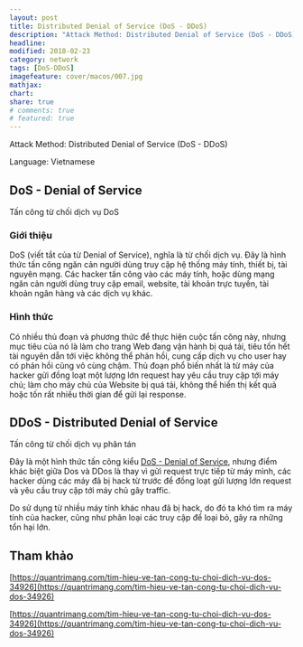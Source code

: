 ```yaml
---
layout: post
title: Distributed Denial of Service (DoS - DDoS)
description: "Attack Method: Distributed Denial of Service (DoS - DDoS)"
headline:
modified: 2018-02-23
category: network
tags: [DoS-DDoS]
imagefeature: cover/macos/007.jpg
mathjax:
chart:
share: true
# comments: true
# featured: true
---
```


Attack Method: Distributed Denial of Service (DoS - DDoS)

Language: Vietnamese


## DoS - Denial of Service
Tấn công từ chối dịch vụ DoS

### Giới thiệu
DoS (viết tắt của từ Denial of Service), nghĩa là từ chối dịch vụ. Đây là hình thức tấn công ngăn cản người dùng truy cập hệ thống máy tính, thiết bị, tài nguyên mạng. Các hacker tấn công vào các máy tính, hoặc dùng mạng ngăn cản người dùng truy cập email, website, tài khoản trực tuyến, tài khoản ngân hàng và các dịch vụ khác.

### Hình thức
Có nhiều thủ đoạn và phương thức để thực hiện cuộc tấn công này, nhưng mục tiêu của nó là làm cho trang Web đang vận hành bị quá tải, tiêu tốn hết tài nguyên dẫn tới việc không thể phản hồi, cung cấp dịch vụ cho user hay có phản hồi cũng vô cùng chậm. Thủ đoạn phổ biến nhất là từ máy của hacker gửi đồng loạt một lượng lớn request hay yêu cầu truy cập tới máy chủ; làm cho máy chủ của Website bị quá tải, không thể hiển thị kết quả hoặc tốn rất nhiều thời gian để gửi lại response.


## DDoS - Distributed Denial of Service
Tấn công từ chối dịch vụ phân tán

Đây là một hình thức tấn công kiểu [DoS - Denial of Service](https://github.com/huynhsamha/network/wiki/1.-DoS-(Denial-of-Service)), nhưng điểm khác biệt giữa Dos và DDos là thay vì gửi request trực tiếp từ máy mình, các hacker dùng các máy đã bị hack từ trước để đồng loạt gửi lượng lớn request và yêu cầu truy cập tới máy chủ gây traffic. 

Do sử dụng từ nhiều máy tính khác nhau đã bị hack, do đó ta khó tìm ra máy tính của hacker, cũng như phân loại các truy cập để loại bỏ, gây ra những tổn hại lớn.

## Tham khảo

[https://quantrimang.com/tim-hieu-ve-tan-cong-tu-choi-dich-vu-dos-34926](https://quantrimang.com/tim-hieu-ve-tan-cong-tu-choi-dich-vu-dos-34926)

[https://quantrimang.com/tim-hieu-ve-tan-cong-tu-choi-dich-vu-dos-34926](https://quantrimang.com/tim-hieu-ve-tan-cong-tu-choi-dich-vu-dos-34926)
